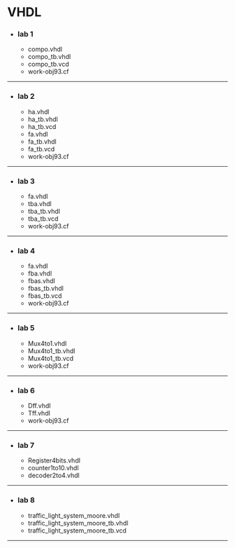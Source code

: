 # VHDL
- ### lab 1
  - compo.vhdl
  - compo_tb.vhdl
  - compo_tb.vcd
  - work-obj93.cf
---
- ### lab 2
  - ha.vhdl
  - ha_tb.vhdl
  - ha_tb.vcd 
  - fa.vhdl
  - fa_tb.vhdl
  - fa_tb.vcd
  - work-obj93.cf
---
- ### lab 3
  - fa.vhdl
  - tba.vhdl
  - tba_tb.vhdl
  - tba_tb.vcd
  - work-obj93.cf
---
- ### lab 4
  - fa.vhdl
  - fba.vhdl
  - fbas.vhdl
  - fbas_tb.vhdl
  - fbas_tb.vcd
  - work-obj93.cf
---
- ### lab 5
  - Mux4to1.vhdl
  - Mux4to1_tb.vhdl
  - Mux4to1_tb.vcd
  - work-obj93.cf
---
- ### lab 6
  - Dff.vhdl
  - Tff.vhdl
  - work-obj93.cf
---
- ### lab 7
  - Register4bits.vhdl
  - counter1to10.vhdl
  - decoder2to4.vhdl
---
- ### lab 8
  - traffic_light_system_moore.vhdl
  - traffic_light_system_moore_tb.vhdl
  - traffic_light_system_moore_tb.vcd
---
